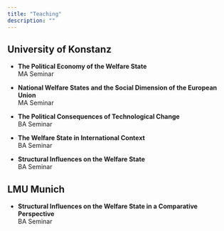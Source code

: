 ```yaml
---
title: "Teaching"
description: ""
---
```


## University of Konstanz
* **The Political Economy of the Welfare State** <br>
    MA Seminar <br>

* **National Welfare States and the Social Dimension of the European Union** <br>
    MA Seminar

* **The Political Consequences of Technological Change** <br>
    BA Seminar

* **The Welfare State in International Context** <br>
    BA Seminar

* **Structural Influences on the Welfare State** <br>
    BA Seminar

## LMU Munich
* **Structural Influences on the Welfare State in a Comparative Perspective** <br>
    BA Seminar